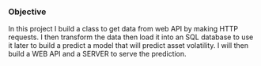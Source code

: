 ### Objective

In this project I build a class to get data from web API by making HTTP requests. I then transform the data then load it into an SQL database to use it later to build a predict a model that will predict asset volatility.
I will then build a WEB API and a SERVER to serve the prediction. 

